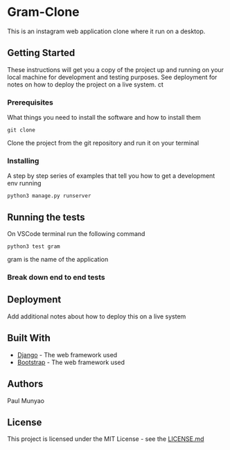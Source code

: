 # Gram-Clone

This is an instagram web application clone where it run on a desktop.

## Getting Started

These instructions will get you a copy of the project up and running on your local machine for development and testing purposes. See deployment for notes on how to deploy the project on a live system.
ct
### Prerequisites

What things you need to install the software and how to install them

```
git clone
```
Clone the project from the git repository and run it on your terminal
### Installing

A step by step series of examples that tell you how to get a development env running


```
python3 manage.py runserver
```
## Running the tests

On VSCode terminal run the following command
```
python3 test gram
```
gram is the name of the application
### Break down end to end tests

<!-- Testing if a user can save an image

```
 def test_save_method(self):
        image = Image.objects.get(id=1)
        self.assertTrue(image.save_image())
``` -->
## Deployment

Add additional notes about how to deploy this on a live system

## Built With

* [Django](https://docs.djangoproject.com/en/4.0/) - The web framework used
* [Bootstrap](https://getbootstrap.com/docs/5.0/getting-started/introduction/) - The web framework used

## Authors

Paul Munyao

## License

This project is licensed under the MIT License - see the [LICENSE.md](LICENSE.md) 